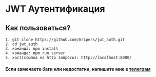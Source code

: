 # JWT Аутентификация

## Как пользоваться?

```
1. git clone https://github.com/Gripers/jwt_auth.git
2. cd jwt_auth
3. команда: npm install
4. команда: npm run server
5. хост(ссылка на http запросы): http://localhost:8080/
```

#### Если замечаете баги или недостатки, напишите мне в [телеграм](https://t.me/riot_18)
